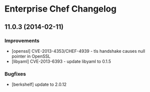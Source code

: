 # Enterprise Chef Changelog

## 11.0.3 (2014-02-11)

### Improvements
* [openssl] CVE-2013-4353/CHEF-4939 - tls handshake causes null pointer in OpenSSL
* [libyaml] CVE-2013-6393 - update libyaml to 0.1.5

### Bugfixes
* [berkshelf] update to 2.0.12
